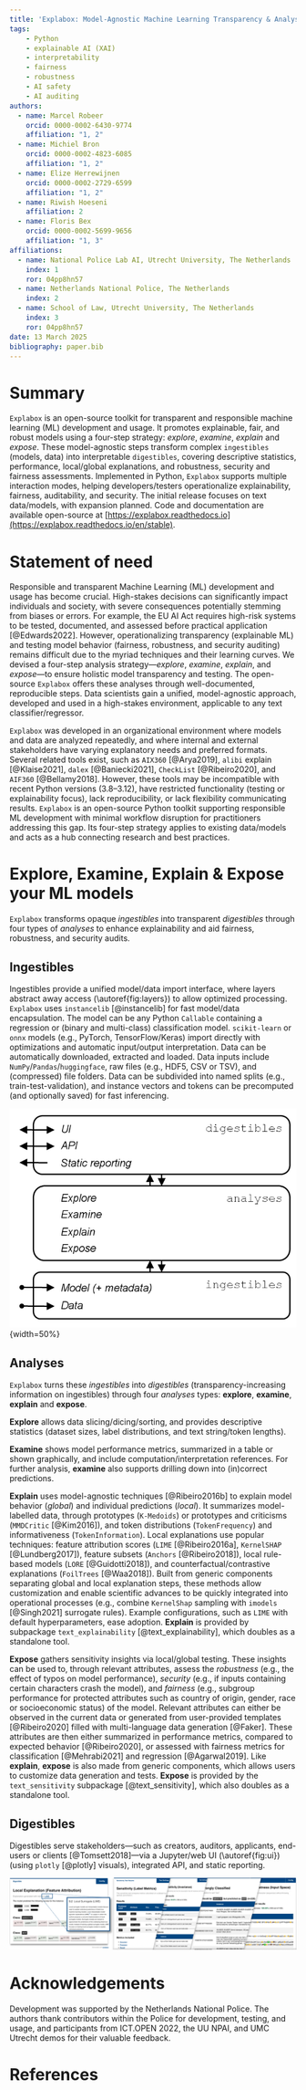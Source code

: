 ```yaml
---
title: 'Explabox: Model-Agnostic Machine Learning Transparency & Analysis'
tags:
    - Python
    - explainable AI (XAI)
    - interpretability
    - fairness
    - robustness
    - AI safety
    - AI auditing
authors:
  - name: Marcel Robeer
    orcid: 0000-0002-6430-9774
    affiliation: "1, 2"
  - name: Michiel Bron
    orcid: 0000-0002-4823-6085
    affiliation: "1, 2"
  - name: Elize Herrewijnen
    orcid: 0000-0002-2729-6599
    affiliation: "1, 2"
  - name: Riwish Hoeseni
    affiliation: 2
  - name: Floris Bex
    orcid: 0000-0002-5699-9656
    affiliation: "1, 3"
affiliations:
  - name: National Police Lab AI, Utrecht University, The Netherlands
    index: 1
    ror: 04pp8hn57
  - name: Netherlands National Police, The Netherlands
    index: 2
  - name: School of Law, Utrecht University, The Netherlands
    index: 3
    ror: 04pp8hn57
date: 13 March 2025
bibliography: paper.bib
---
```


# Summary

`Explabox` is an open-source toolkit for transparent and responsible machine learning (ML) development and usage. It promotes explainable, fair, and robust models using a four-step strategy: *explore*, *examine*, *explain* and *expose*. These model-agnostic steps transform complex `ingestibles` (models, data) into interpretable `digestibles`, covering descriptive statistics, performance, local/global explanations, and robustness, security and fairness assessments. Implemented in Python, `Explabox` supports multiple interaction modes, helping developers/testers operationalize explainability, fairness, auditability, and security. The initial release focuses on text data/models, with expansion planned. Code and documentation are available open-source at [https://explabox.readthedocs.io](https://explabox.readthedocs.io/en/stable).

# Statement of need

Responsible and transparent Machine Learning (ML) development and usage has become crucial. High-stakes decisions can significantly impact individuals and society, with severe consequences potentially stemming from biases or errors. For example, the EU AI Act requires high-risk systems to be tested, documented, and assessed before practical application [@Edwards2022]. However, operationalizing transparency (explainable ML) and testing model behavior (fairness, robustness, and security auditing) remains difficult due to the myriad techniques and their learning curves. We devised a four-step analysis strategy&mdash;*explore*, *examine*, *explain*, and *expose*&mdash;to ensure holistic model transparency and testing. The open-source `Explabox` offers these analyses through well-documented, reproducible steps. Data scientists gain a unified, model-agnostic approach, developed and used in a high-stakes environment, applicable to any text classifier/regressor.

`Explabox` was developed in an organizational environment where models and data are analyzed repeatedly, and where internal and external stakeholders have varying explanatory needs and preferred formats. Several related tools exist, such as `AIX360` [@Arya2019], `alibi` explain [@Klaise2021], `dalex` [@Baniecki2021], `CheckList` [@Ribeiro2020], and `AIF360` [@Bellamy2018]. However, these tools may be incompatible with recent Python versions (3.8&ndash;3.12), have restricted functionality (testing or explainability focus), lack reproducibility, or lack flexibility communicating results. `Explabox` is an open-source Python toolkit supporting responsible ML development with minimal workflow disruption for practitioners addressing this gap. Its four-step strategy applies to existing data/models and acts as a hub connecting research and best practices.

# Explore, Examine, Explain & Expose your ML models

`Explabox` transforms opaque *ingestibles* into transparent *digestibles* through four types of *analyses* to enhance explainability and aid fairness, robustness, and security audits.

## Ingestibles
Ingestibles provide a unified model/data import interface, where layers abstract away access (\autoref{fig:layers}) to allow optimized processing. `Explabox` uses `instancelib` [@instancelib] for fast model/data encapsulation. The model can be any Python `Callable` containing a regression or (binary and multi-class) classification model. `scikit-learn` or `onnx` models (e.g., PyTorch, TensorFlow/Keras) import directly with optimizations and automatic input/output interpretation. Data can be automatically downloaded, extracted and loaded. Data inputs include `NumPy`/`Pandas`/`huggingface`, raw files (e.g., HDF5, CSV or TSV), and (compressed) file folders. Data can be subdivided into named splits (e.g., train-test-validation), and instance vectors and tokens can be precomputed (and optionally saved) for fast inferencing.

![Logical separation of `Explabox` into layers with interfaces.\label{fig:layers}](figure1.png){width=50%}

## Analyses

`Explabox` turns these *ingestibles* into *digestibles* (transparency-increasing information on ingestibles) through four *analyses* types: **explore**, **examine**, **explain** and **expose**.

**Explore** allows data slicing/dicing/sorting, and provides descriptive statistics (dataset sizes, label distributions, and text string/token lengths).

**Examine** shows model performance metrics, summarized in a table or shown graphically, and include computation/interpretation references. For further analysis, **examine** also supports drilling down into (in)correct predictions.

**Explain** uses model-agnostic techniques [@Ribeiro2016b] to explain model behavior (*global*) and individual predictions (*local*). It summarizes model-labelled data, through prototypes (`K-Medoids`) or prototypes and criticisms (`MMDCritic` [@Kim2016]), and token distributions (`TokenFrequency`) and informativeness (`TokenInformation`). Local explanations use popular techniques: feature attribution scores (`LIME` [@Ribeiro2016a], `KernelSHAP` [@Lundberg2017]), feature subsets (`Anchors` [@Ribeiro2018]), local rule-based models (`LORE` [@Guidotti2018]), and counterfactual/contrastive explanations (`FoilTrees` [@Waa2018]). Built from generic components separating global and local explanation steps, these methods allow customization and enable scientific advances to be quickly integrated into operational processes (e.g., combine `KernelShap` sampling with `imodels` [@Singh2021] surrogate rules). Example configurations, such as `LIME` with default hyperparameters, ease adoption. **Explain** is provided by subpackage `text_explainability` [@text_explainability], which doubles as a standalone tool.

**Expose** gathers sensitivity insights via local/global testing. These insights can be used to, through relevant attributes, assess the *robustness* (e.g., the effect of typos on model performance), *security* (e.g., if inputs containing certain characters crash the model), and *fairness* (e.g., subgroup performance for protected attributes such as country of origin, gender, race or socioeconomic status) of the model. Relevant attributes can either be observed in the current data or generated from user-provided templates [@Ribeiro2020] filled with multi-language data generation [@Faker]. These attributes are then either summarized in performance metrics, compared to expected behavior [@Ribeiro2020], or assessed with fairness metrics for classification [@Mehrabi2021] and regression [@Agarwal2019]. Like **explain**, **expose** is also made from generic components, which allows users to customize data generation and tests. **Expose** is provided by the `text_sensitivity` subpackage [@text_sensitivity], which also doubles as a standalone tool.

## Digestibles

Digestibles serve stakeholders&mdash;such as creators, auditors, applicants, end-users or clients [@Tomsett2018]&mdash;via a Jupyter/web UI (\autoref{fig:ui}) (using `plotly` [@plotly] visuals), integrated API, and static reporting.

![UI elements of the Jupyter Notebook interface for interactive explainability and analyses.\label{fig:ui}](figure2.png)

# Acknowledgements

Development was supported by the Netherlands National Police. The authors thank contributors within the Police for development, testing, and usage, and participants from ICT.OPEN 2022, the UU NPAI, and UMC Utrecht demos for their valuable feedback.

# References
